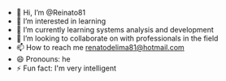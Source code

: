 - 👋 Hi, I’m @Reinato81
- 👀 I’m interested in learning
- 🌱 I’m currently learning systems analysis and development
- 💞️ I’m looking to collaborate on with professionals in the field
- 📫 How to reach me renatodelima81@hotmail.com
- 😄 Pronouns: he
- ⚡ Fun fact: I'm very intelligent

<!---
Reinato81/Reinato81 is a ✨ special ✨ repository because its `README.md` (this file) appears on your GitHub profile.
You can click the Preview link to take a look at your changes.
--->
